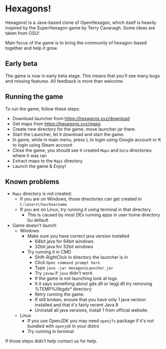 # Hexagons!

Hexagons! is a Java-based clone of OpenHexagon, which itself is heavily
inspired by the SuperHexagon game by Terry Cavanagh. Some ideas are taken
from OSU!

Main focus of the game is to bring the community of hexagon-based together
and help it grow.

## Early beta

The game is now in early beta stage. This means that you'll see many bugs
and missing features. All feedback is more than welcome.

## Running the game

To run the game, follow these steps:

* Download launcher from https://hexagons.xyz/download
* Get maps from https://hexagons.xyz/maps
* Create new directory for the game, move launcher jar there.
* Start the Launcher, let it download and start the game.
* In game, while in main menu, press L to login using Google account or K to login using Steam account
* Close the game, you should see it created `Maps` and `Data` directories where it was ran
* Extract maps to the `Maps` directory
* Launch the game & Enjoy!
 
## Known problems

 * `Maps` directory is not created:
   * If you are on Windows, those directories can get created in `C:\Users\YourUsername`
   * If you are on Linux, try running it using terminal in that directory.
     * This is caused by most DEs running apps in user home directory bu default
 * Game doesn't launch
   * Windows
     * Make sure you have correct java version installed
       * 64bit java for 64bit windows
       * 32bit java for 32bit windows
     * Try running it in CMD
       * Shift-RightClick in directory the launcher is in
       * Click `Open command prompt here`
       * Type `java -jar HexagonsLauncher.jar`
       * Try `javaw` if `java` didn't work
       * If the game is not launching look at logs.
       * It it says something about gdx.dll or lwjgl.dll try removing %TEMP%/libgdx* directory
       * Retry running the game.
       * If still broken, ensure that you have only 1 java version installed and that it's fairly recent Java 8
       * Uninstall all java versions, install 1 from official website.
   * Linux
     * If you use OpenJDK you may need `openjfx` package if it's not bundled with `openjdk` in your distro
     * Try running in terminal

If those steps didn't help contact us for help.
     
       